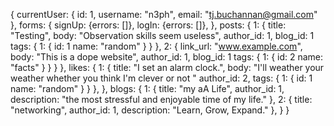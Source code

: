 {
  currentUser: {
    id: 1,
    username: "n3ph",
    email: "tj.buchannan@gmail.com"
  },
  forms: {
    signUp: {errors: []},
    logIn: {errors: []},
  },
  posts: {
    1: {
      title: "Testing",
      body: "Observation skills seem useless",
      author_id: 1,
      blog_id: 1
      tags: {
        1: {
          id: 1
          name: "random"
        }
      }
    },
    2: {
      link_url: "www.example.com",
      body: "This is a dope website",
      author_id: 1,
      blog_id: 1
      tags: {
        1: {
          id: 2
          name: "facts"
        }
      }
    }
  },
  likes: {
    1: {
      title: "I set an alarm clock.",
      body: "I'll weather your weather whether you think I'm clever or not "
      author_id: 2,
      tags: {
        1: {
          id: 1
          name: "random"
        }
      }
    },
  },
  blogs: {
    1: {
      title: "my aA Life",
      author_id: 1,
      description: "the most stressful and enjoyable time of my life."
    },
    2: {
      title: "networking",
      author_id: 1,
      description: "Learn, Grow, Expand."
    },
  }
}
